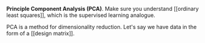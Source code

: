 **Principle Component Analysis (PCA)**. Make sure you understand [[ordinary least squares]], which is the supervised learning analogue.


PCA is a method for dimensionality reduction. Let's say we have data in the form of a [[design matrix]].


